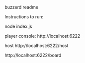 buzzerd readme

Instructions to run:

node index.js


player console:
http://localhost:6222

host
http://localhost:6222/host


http://localhost:6222/board